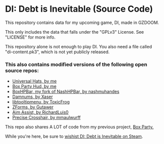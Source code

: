 # DI: Debt is Inevitable (Source Code)
This repository contains data for my upcoming game, DI, made in GZDOOM.

This only includes the data that falls under the "GPLv3" License. See "LICENSE" for more info.

This repository alone is not enough to play DI. You also need a file called "di-content.pk3", which is not yet publicly released.

### This also contains modified versions of the following open source repos:
- [Universal Hats, by me](https://github.com/catoidi/universal-hats)
- [Box Party Hud, by me](https://github.com/catoidi/box-party-hud)
- [BoxHPBar, my fork of NashHPBar, by nashmuhandes](https://github.com/catoidi/BoxHPBar)
- [Damnums, by Xaser](https://github.com/XaserAcheron/damnums)
- [libtooltipmenu, by ToxicFrog](https://github.com/ToxicFrog/doom-mods/tree/main/libtooltipmenu)
- [ZForms, by Gutawer](https://gitlab.com/Gutawer/gzdoom-zforms)
- [Aim Assist, by RichardLuis0](https://github.com/RicardoLuis0/AimAssist)
- [Precise Crosshair, by mmaulwurff](https://github.com/mmaulwurff/precise-crosshair)


This repo also shares A LOT of code from my previous project, [Box Party.](https://github.com/catoidi/box-party-demo) 

While you're here, be sure to [wishist DI: Debt is Inevitable on Steam](https://store.steampowered.com/app/2318300/DI_Debt_is_Inevitable/).
